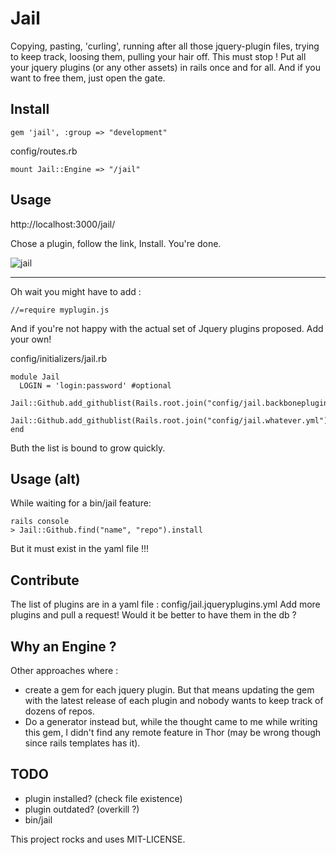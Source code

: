 # Jail

Copying, pasting, 'curling', running after all those jquery-plugin files, trying to keep track, loosing them, pulling your hair off. This must stop !
Put all your jquery plugins (or any other assets) in rails once and for all. 
And if you want to free them, just open the gate.

## Install

    gem 'jail', :group => "development"

config/routes.rb

    mount Jail::Engine => "/jail"

## Usage

http://localhost:3000/jail/

Chose a plugin, follow the link, Install. You're done.

![jail](/charly/jail/raw/master/jail.png)

---

Oh wait you might have to add :

    //=require myplugin.js

And if you're not happy with the actual set of Jquery plugins proposed. Add your own!

config/initializers/jail.rb

    module Jail
      LOGIN = 'login:password' #optional
      Jail::Github.add_githublist(Rails.root.join("config/jail.backboneplugins.yml"))
      Jail::Github.add_githublist(Rails.root.join("config/jail.whatever.yml"))
    end

Buth the list is bound to grow quickly.

## Usage (alt)

While waiting for a bin/jail feature:

    rails console
    > Jail::Github.find("name", "repo").install

But it must exist in the yaml file !!!

## Contribute

The list of plugins are in a yaml file : config/jail.jqueryplugins.yml
Add more plugins and pull a request!
Would it be better to have them in the db ?


## Why an Engine ?

Other approaches where : 
  - create a gem for each jquery plugin. But that means updating the gem with the latest release of each plugin and nobody wants to keep track of dozens of repos. 
  - Do a generator instead but, while the thought came to me while writing this gem, I didn't find any remote feature in Thor (may be wrong though since rails templates has it).

## TODO

- plugin installed? (check file existence)
- plugin outdated? (overkill ?)
- bin/jail


This project rocks and uses MIT-LICENSE.